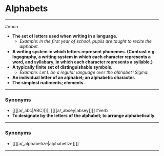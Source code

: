 # Alphabets
---
#noun
- **The set of letters used when writing in a language.**
	- _Example: In the first year of school, pupils are taught to recite the alphabet._
- **A writing system in which letters represent phonemes. (Contrast e.g. logography, a writing system in which each character represents a word, and syllabary, in which each character represents a syllable.)**
- **A typically finite set of distinguishable symbols.**
	- _Example: Let L be a regular language over the alphabet \Sigma._
- **An individual letter of an alphabet; an alphabetic character.**
- **The simplest rudiments; elements.**
---
### Synonyms
- [[[[a/_abc|ABC]]]], [[[[a/_absey|absey]]]]
#verb
- **To designate by the letters of the alphabet; to arrange alphabetically.**
---
### Synonyms
- [[[[a/_alphabetize|alphabetize]]]]
---
